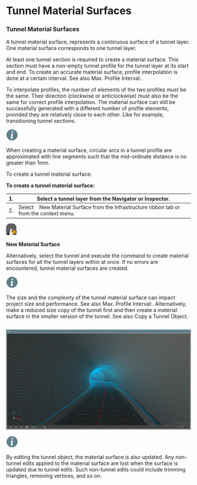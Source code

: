 # Tunnel Material Surfaces

### Tunnel Material Surfaces

A tunnel material surface, represents a continuous surface of a tunnel layer. One material surface corresponds to one tunnel layer.

At least one tunnel section is required to create a material surface. This section must have a non-empty tunnel profile for the tunnel layer at its start and end. To create an accurate material surface, profile interpolation is done at a certain interval. See also Max. Profile Interval:.

To interpolate profiles, the number of elements of the two profiles must be the same. Their direction (clockwise or anticlockwise) must also be the same for correct profile interpolation. The material surface can still be successfully generated with a different number of profile elements, provided they are relatively close to each other. Like for example, transitioning tunnel sections.

![Image](./data/icons/note.gif)

When creating a material surface, circular arcs in a tunnel profile are approximated with line segments such that the mid-ordinate distance is no greater than 1mm.

To create a tunnel material surface:

**To create a tunnel material surface:**

| 1. | Select a tunnel layer from the Navigator or Inspector. |
| --- | --- |
| 2. | Select    New Material Surface from the Infrastructure ribbon tab or from the context menu. |

![Image](graphics/01100582.jpg)

**New Material Surface**

Alternatively, select the tunnel and execute the command to create material surfaces for all the tunnel layers within at once. If no errors are encountered, tunnel material surfaces are created.

![Image](./data/icons/note.gif)

The size and the complexity of the tunnel material surface can impact project size and performance. See also Max. Profile Interval:. Alternatively, make a reduced size copy of the tunnel first and then create a material surface in the smaller version of the tunnel. See also Copy a Tunnel Object.

|  |  |
| --- | --- |

![Image](graphics/01100587.jpg)

![Image](./data/icons/note.gif)

By editing the tunnel object, the material surface is also updated. Any non-tunnel edits applied to the material surface are lost when the surface is updated due to tunnel edits. Such non-tunnel edits could include trimming triangles, removing vertices, and so on.


